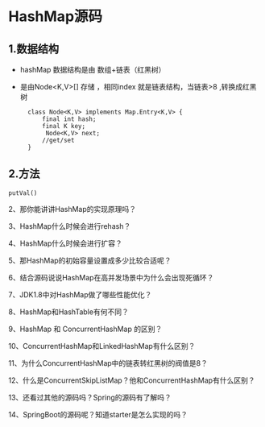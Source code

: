 #  HashMap源码
## 1.数据结构
* hashMap 数据结构是由 数组+链表（红黑树） 
* 是由Node<K,V>[] 存储 ，相同index 就是链表结构，当链表>8 ,转换成红黑树
   
        class Node<K,V> implements Map.Entry<K,V> {
            final int hash;
            final K key;
             Node<K,V> next;
            //get/set
        }
## 2.方法
    putVal()    







2、那你能讲讲HashMap的实现原理吗？

3、HashMap什么时候会进行rehash？

4、HashMap什么时候会进行扩容？

5、那HashMap的初始容量设置成多少比较合适呢？

6、结合源码说说HashMap在高并发场景中为什么会出现死循环？

7、JDK1.8中对HashMap做了哪些性能优化？

8、HashMap和HashTable有何不同？

9、HashMap 和 ConcurrentHashMap 的区别？

10、ConcurrentHashMap和LinkedHashMap有什么区别？

11、为什么ConcurrentHashMap中的链表转红黑树的阀值是8？

12、什么是ConcurrentSkipListMap？他和ConcurrentHashMap有什么区别？

13、还看过其他的源码吗？Spring的源码有了解吗？

14、SpringBoot的源码呢？知道starter是怎么实现的吗？

